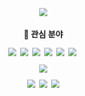 
<p align="center">
  <img align="center" src="https://capsule-render.vercel.app/api?type=soft&color=auto&height=150&section=header&text=Kwanghee%20Shin&fontSize=50&animation=twinkling" />
</p>

<h3 align="center"> 🔨 관심 분야 </h3>

<p align="center">
  <img src="https://img.shields.io/badge/Android-3DDC84?style=flat-square&logo=Android&logoColor=white"/></a>&nbsp 
  <img src="https://img.shields.io/badge/Kotlin-0095D5?style=flat-square&logo=Kotlin&logoColor=white"/></a>&nbsp 
  <img src="https://img.shields.io/badge/Java-007396?style=flat-square&logo=Java&logoColor=white"/></a>&nbsp 
  <img src="https://img.shields.io/badge/ReactiveX-B7178C?style=flat-square&logo=ReactiveX&logoColor=white"/></a>&nbsp 
  <img src="https://img.shields.io/badge/Swift-FA7343?style=flat-square&logo=Swift&logoColor=white"/></a>&nbsp 
  <img src="https://img.shields.io/badge/Flutter-02569B?style=flat-square&logo=Flutter&logoColor=white"/></a>&nbsp 
</p>




<p align="center">
  <img align="center" src="https://github-readme-stats.vercel.app/api?username=eosr14&show_icons=true" />
</p>


<p align="center">
  <a href="https://eosr14.tistory.com/"><img src="https://img.shields.io/badge/Blog-11B48A?style=flat-square&logo=Vimeo&logoColor=white&link=https://eosr14.tistory.com/"/></a>&nbsp
  <a href="https://www.linkedin.com/in/%EA%B4%91%ED%9D%AC-%EC%8B%A0-9a8084bb/"><img src="https://img.shields.io/badge/LinkedIn-0A66C2?style=flat-square&logo=LinkedIn&logoColor=white&link=https://www.linkedin.com/in/%EA%B4%91%ED%9D%AC-%EC%8B%A0-9a8084bb/"/></a>&nbsp
  <a href="mailto:eosr4@naver.com"><img src="https://img.shields.io/badge/Mail-03C75A?style=flat-square&logo=Naver&logoColor=white&link=eosr4@naver.com"/></a>
</p>
<br>

